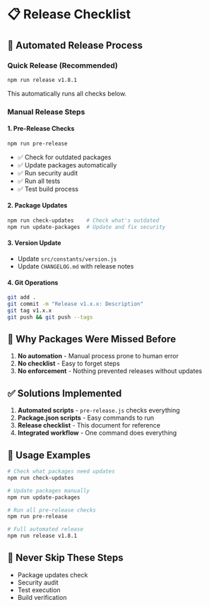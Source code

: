 # 📋 Release Checklist

## 🚀 Automated Release Process

### **Quick Release (Recommended)**
```bash
npm run release v1.8.1
```
This automatically runs all checks below.

### **Manual Release Steps**

#### **1. Pre-Release Checks**
```bash
npm run pre-release
```
- ✅ Check for outdated packages
- ✅ Update packages automatically
- ✅ Run security audit
- ✅ Run all tests
- ✅ Test build process

#### **2. Package Updates**
```bash
npm run check-updates    # Check what's outdated
npm run update-packages  # Update and fix security
```

#### **3. Version Update**
- Update `src/constants/version.js`
- Update `CHANGELOG.md` with release notes

#### **4. Git Operations**
```bash
git add .
git commit -m "Release v1.x.x: Description"
git tag v1.x.x
git push && git push --tags
```

## 🔄 **Why Packages Were Missed Before**

1. **No automation** - Manual process prone to human error
2. **No checklist** - Easy to forget steps
3. **No enforcement** - Nothing prevented releases without updates

## ✅ **Solutions Implemented**

1. **Automated scripts** - `pre-release.js` checks everything
2. **Package.json scripts** - Easy commands to run
3. **Release checklist** - This document for reference
4. **Integrated workflow** - One command does everything

## 📝 **Usage Examples**

```bash
# Check what packages need updates
npm run check-updates

# Update packages manually
npm run update-packages

# Run all pre-release checks
npm run pre-release

# Full automated release
npm run release v1.8.1
```

## 🚨 **Never Skip These Steps**
- Package updates check
- Security audit
- Test execution
- Build verification